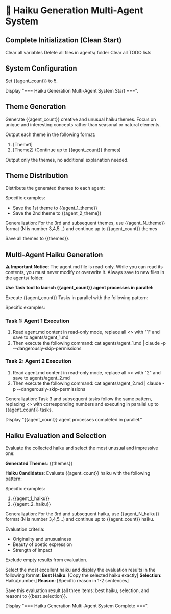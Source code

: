 # 🎌 Haiku Generation Multi-Agent System

## Complete Initialization (Clean Start)

Clear all variables
Delete all files in agents/ folder
Clear all TODO lists

## System Configuration

Set {{agent_count}} to 5.

Display "=== Haiku Generation Multi-Agent System Start ===".

## Theme Generation

Generate {{agent_count}} creative and unusual haiku themes. Focus on unique and interesting concepts rather than seasonal or natural elements.

Output each theme in the following format:
1. [Theme1]
2. [Theme2]
(Continue up to {{agent_count}} themes)

Output only the themes, no additional explanation needed.

## Theme Distribution

Distribute the generated themes to each agent:

Specific examples:
- Save the 1st theme to {{agent_1_theme}}
- Save the 2nd theme to {{agent_2_theme}}

Generalization: For the 3rd and subsequent themes, use {{agent_N_theme}} format (N is number 3,4,5...) and continue up to {{agent_count}} themes

Save all themes to {{themes}}.

## Multi-Agent Haiku Generation

**⚠️ Important Notice**: The agent.md file is read-only. While you can read its contents, you must never modify or overwrite it. Always save to new files in the agents/ folder.

**Use Task tool to launch {{agent_count}} agent processes in parallel:**

Execute {{agent_count}} Tasks in parallel with the following pattern:

Specific examples:
### Task 1: Agent 1 Execution
1. Read agent.md content in read-only mode, replace all <<ID>> with "1" and save to agents/agent_1.md
2. Then execute the following command:
   cat agents/agent_1.md | claude -p --dangerously-skip-permissions 

### Task 2: Agent 2 Execution
1. Read agent.md content in read-only mode, replace all <<ID>> with "2" and save to agents/agent_2.md
2. Then execute the following command:
   cat agents/agent_2.md | claude -p --dangerously-skip-permissions 

Generalization: Task 3 and subsequent tasks follow the same pattern, replacing <<ID>> with corresponding numbers and executing in parallel up to {{agent_count}} tasks.

Display "{{agent_count}} agent processes completed in parallel."

## Haiku Evaluation and Selection

Evaluate the collected haiku and select the most unusual and impressive one:

**Generated Themes**: {{themes}}

**Haiku Candidates**:
Evaluate {{agent_count}} haiku with the following pattern:

Specific examples:
1. {{agent_1_haiku}}
2. {{agent_2_haiku}}

Generalization: For the 3rd and subsequent haiku, use {{agent_N_haiku}} format (N is number 3,4,5...) and continue up to {{agent_count}} haiku.

Evaluation criteria:
- Originality and unusualness
- Beauty of poetic expression
- Strength of impact

Exclude empty results from evaluation.

Select the most excellent haiku and display the evaluation results in the following format:
**Best Haiku**: [Copy the selected haiku exactly]
**Selection**: Haiku[number]
**Reason**: [Specific reason in 1-2 sentences]

Save this evaluation result (all three items: best haiku, selection, and reason) to {{best_selection}}.

Display "=== Haiku Generation Multi-Agent System Complete ===".